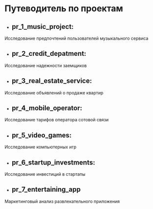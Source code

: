# Путеводитель по проектам

- ## pr_1_music_project: 
Исследование предпочтений пользователей музыкального сервиса
- ## pr_2_credit_depatment:
Исследование надежности заемщиков 
- ## pr_3_real_estate_service:
Исследование объявлений о продаже квартир
- ## pr_4_mobile_operator:
Исследование тарифов оператора сотовой связи
- ## pr_5_video_games:
Исследование компьютерных игр
- ## pr_6_startup_investments:
Исследование инвестиций в стартапы
- ## pr_7_entertaining_app
Маркетинговый анализ развлекательного приложения
